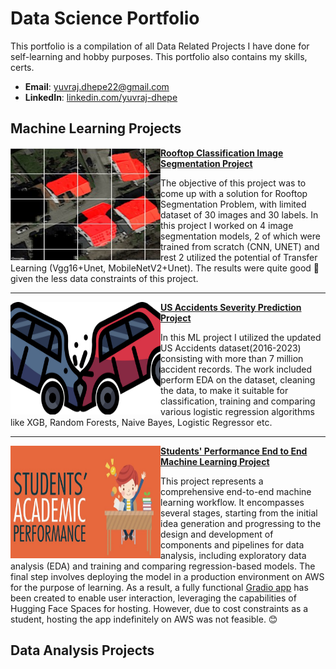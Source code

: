 # Data Science Portfolio 
This portfolio is a compilation of all Data Related Projects I have done for self-learning and hobby purposes. This portfolio also contains my skills, certs.
- **Email**: [yuvraj.dhepe22@gmail.com](mailto:yuvraj.dhepe22@gmail.com)
- **LinkedIn**: [linkedin.com/yuvraj-dhepe](https://www.linkedin.com/in/yuvraj-shivaji-dhepe/)


## Machine Learning Projects

<img align = "left" width = "240" height = "180" src = "./Images/Rooftop_Project.jpg"></img> **[Rooftop Classification Image Segmentation Project](https://github.com/Yuvraj-Dhepe/Projects/tree/main/Dida_Task)**

The objective of this project was to come up with a solution for Rooftop Segmentation Problem, with limited dataset of 30 images and 30 labels. In this project I worked on 4 image segmentation models, 2 of which were trained from scratch (CNN, UNET) and rest 2 utilized the potential of Transfer Learning (Vgg16+Unet, MobileNetV2+Unet). The results were quite good 💫 given the less data constraints of this project.

---
<img align = "left" width = "240" height = "180" src = "./Images/Us_Accidents_Project.png"> **[US Accidents Severity Prediction Project](https://github.com/Yuvraj-Dhepe/Projects/tree/main/US-Accidents%20Project)**

In this ML project I utilized the updated US Accidents dataset(2016-2023) consisting with more than 7 million accident records. The work included perform EDA on the dataset, cleaning the data, to make it suitable for classification, training and comparing various logistic regression algorithms like XGB, Random Forests, Naive Bayes, Logistic Regressor etc.

---
<img align = "left" width = "240" height = "180" src = "./Images/StudentPerformance.jpg"> **[Students' Performance End to End Machine Learning Project](https://github.com/Yuvraj-Dhepe/ML_Web_Project)**

This project represents a comprehensive end-to-end machine learning workflow. It encompasses several stages, starting from the initial idea generation and progressing to the design and development of components and pipelines for data analysis, including exploratory data analysis (EDA) and training and comparing regression-based models. The final step involves deploying the model in a production environment on AWS for the purpose of learning. As a result, a fully functional [Gradio app](https://yuvidhepe-studentperformance.hf.space) has been created to enable user interaction, leveraging the capabilities of Hugging Face Spaces for hosting. However, due to cost constraints as a student, hosting the app indefinitely on AWS was not feasible. 😊

## Data Analysis Projects